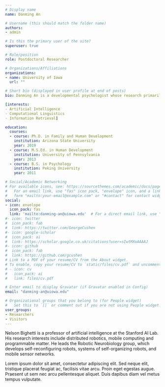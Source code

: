 ```yaml
---
# Display name
name: Danming An

# Username (this should match the folder name)
authors:
- admin

# Is this the primary user of the site?
superuser: true

# Role/position
role: Postdoctoral Researcher

# Organizations/Affiliations
organizations:
- name: University of Iowa
  url: ""

# Short bio (displayed in user profile at end of posts)
bio: Danming An is a developmental psychologist whose research primarily focuses on children’s and adolescents’ socio-emotional development. She currently works as a postdoctoral scholar with Dr. Grazyna Kochanska at the University of Iowa. Her research interests include examining the effects of context (e.g., culture, parenting, family dynamics, peer relationships) and early temperament on children’s socio-emotional development and mental health, as well as investigating the implications of informant discrepancies and situational variations in the measurement of children’s social and psychological adjustment.

[interests:
- Artificial Intelligence
- Computational Linguistics
- Information Retrieval]

education:
  courses:
  - course: Ph.D. in Family and Human Development
    institution: Arizona State University
    year: 2019
  - course: M.S.Ed. in Human Development
    institution: University of Pennsylvania
    year: 2013
  - course: B.S. in Psychology
    institution: Peking University
    year: 2011

# Social/Academic Networking
# For available icons, see: https://sourcethemes.com/academic/docs/page-builder/#icons
#   For an email link, use "fas" icon pack, "envelope" icon, and a link in the
#   form "mailto:your-email@example.com" or "#contact" for contact widget.
social:
- icon: envelope
  icon_pack: fas
  link: 'mailto:danming-an@uiowa.edu'  # For a direct email link, use "mailto:test@example.org".
#- icon: twitter
#  icon_pack: fab
#  link: https://twitter.com/GeorgeCushen
#- icon: google-scholar
#  icon_pack: ai
#  link: https://scholar.google.co.uk/citations?user=sIwtMXoAAAAJ
#- icon: github
#  icon_pack: fab
#  link: https://github.com/gcushen
# Link to a PDF of your resume/CV from the About widget.
# To enable, copy your resume/CV to `static/files/cv.pdf` and uncomment the lines below.
# - icon: cv
#   icon_pack: ai
#   link: files/cv.pdf

# Enter email to display Gravatar (if Gravatar enabled in Config)
email: "danming-an@uiowa.edu"

# Organizational groups that you belong to (for People widget)
#   Set this to `[]` or comment out if you are not using People widget.
user_groups:
- Researchers
- Visitors
---
```


Nelson Bighetti is a professor of artificial intelligence at the Stanford AI Lab. His research interests include distributed robotics, mobile computing and programmable matter. He leads the Robotic Neurobiology group, which develops self-reconfiguring robots, systems of self-organizing robots, and mobile sensor networks.

Lorem ipsum dolor sit amet, consectetur adipiscing elit. Sed neque elit, tristique placerat feugiat ac, facilisis vitae arcu. Proin eget egestas augue. Praesent ut sem nec arcu pellentesque aliquet. Duis dapibus diam vel metus tempus vulputate.
